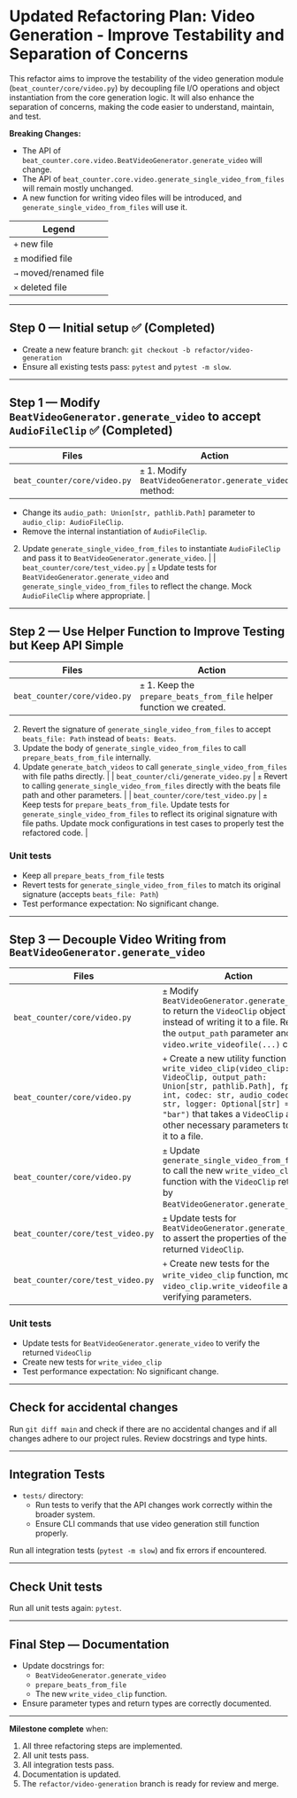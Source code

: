 # Updated Refactoring Plan: Video Generation - Improve Testability and Separation of Concerns

This refactor aims to improve the testability of the video generation module (`beat_counter/core/video.py`) by decoupling file I/O operations and object instantiation from the core generation logic. It will also enhance the separation of concerns, making the code easier to understand, maintain, and test.

**Breaking Changes:**
- The API of `beat_counter.core.video.BeatVideoGenerator.generate_video` will change.
- The API of `beat_counter.core.video.generate_single_video_from_files` will remain mostly unchanged.
- A new function for writing video files will be introduced, and `generate_single_video_from_files` will use it.

| Legend |
|--------|
| `+` new file |
| `±` modified file |
| `→` moved/renamed file |
| `×` deleted file |

---

## Step 0 — Initial setup ✅ (Completed)

- Create a new feature branch: `git checkout -b refactor/video-generation`
- Ensure all existing tests pass: `pytest` and `pytest -m slow`.

---

## Step 1 — Modify `BeatVideoGenerator.generate_video` to accept `AudioFileClip` ✅ (Completed)

| Files | Action |
|-------|--------|
| `beat_counter/core/video.py` | `±` 1. Modify `BeatVideoGenerator.generate_video` method:
   - Change its `audio_path: Union[str, pathlib.Path]` parameter to `audio_clip: AudioFileClip`.
   - Remove the internal instantiation of `AudioFileClip`.
2. Update `generate_single_video_from_files` to instantiate `AudioFileClip` and pass it to `BeatVideoGenerator.generate_video`. |
| `beat_counter/core/test_video.py` | `±` Update tests for `BeatVideoGenerator.generate_video` and `generate_single_video_from_files` to reflect the change. Mock `AudioFileClip` where appropriate. |

---

## Step 2 — Use Helper Function to Improve Testing but Keep API Simple

| Files | Action |
|-------|--------|
| `beat_counter/core/video.py` | `±` 1. Keep the `prepare_beats_from_file` helper function we created.
2. Revert the signature of `generate_single_video_from_files` to accept `beats_file: Path` instead of `beats: Beats`.
3. Update the body of `generate_single_video_from_files` to call `prepare_beats_from_file` internally.
4. Update `generate_batch_videos` to call `generate_single_video_from_files` with file paths directly. |
| `beat_counter/cli/generate_video.py` | `±` Revert to calling `generate_single_video_from_files` directly with the beats file path and other parameters. |
| `beat_counter/core/test_video.py` | `±` Keep tests for `prepare_beats_from_file`.
Update tests for `generate_single_video_from_files` to reflect its original signature with file paths.
Update mock configurations in test cases to properly test the refactored code. |

### Unit tests

* Keep all `prepare_beats_from_file` tests
* Revert tests for `generate_single_video_from_files` to match its original signature (accepts `beats_file: Path`)
* Test performance expectation: No significant change.

---

## Step 3 — Decouple Video Writing from `BeatVideoGenerator.generate_video`

| Files | Action |
|-------|--------|
| `beat_counter/core/video.py` | `±` Modify `BeatVideoGenerator.generate_video` to return the `VideoClip` object instead of writing it to a file. Remove the `output_path` parameter and the `video.write_videofile(...)` call. |
| `beat_counter/core/video.py` | `+` Create a new utility function `write_video_clip(video_clip: VideoClip, output_path: Union[str, pathlib.Path], fps: int, codec: str, audio_codec: str, logger: Optional[str] = "bar")` that takes a `VideoClip` and other necessary parameters to write it to a file. |
| `beat_counter/core/video.py` | `±` Update `generate_single_video_from_files` to call the new `write_video_clip` function with the `VideoClip` returned by `BeatVideoGenerator.generate_video`. |
| `beat_counter/core/test_video.py` | `±` Update tests for `BeatVideoGenerator.generate_video` to assert the properties of the returned `VideoClip`. |
| `beat_counter/core/test_video.py` | `+` Create new tests for the `write_video_clip` function, mocking `video_clip.write_videofile` and verifying parameters. |

### Unit tests

* Update tests for `BeatVideoGenerator.generate_video` to verify the returned `VideoClip`
* Create new tests for `write_video_clip`
* Test performance expectation: No significant change.

---

## Check for accidental changes

Run `git diff main` and check if there are no accidental changes and if all changes adhere to our project rules. Review docstrings and type hints.

---

## Integration Tests

- `tests/` directory:
  - Run tests to verify that the API changes work correctly within the broader system.
  - Ensure CLI commands that use video generation still function properly.

Run all integration tests (`pytest -m slow`) and fix errors if encountered.

---

## Check Unit tests

Run all unit tests again: `pytest`.

---

## Final Step — Documentation

- Update docstrings for:
    - `BeatVideoGenerator.generate_video`
    - `prepare_beats_from_file`
    - The new `write_video_clip` function.
- Ensure parameter types and return types are correctly documented.

---

**Milestone complete** when:

1. All three refactoring steps are implemented.
2. All unit tests pass.
3. All integration tests pass.
4. Documentation is updated.
5. The `refactor/video-generation` branch is ready for review and merge. 